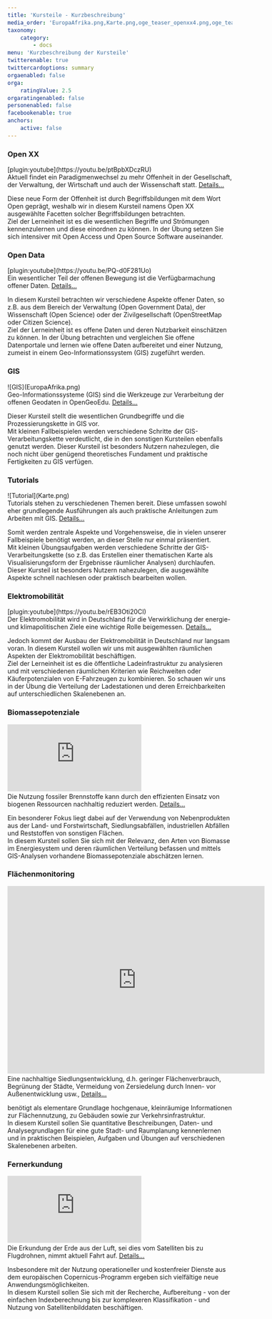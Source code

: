 ```yaml
---
title: 'Kursteile - Kurzbeschreibung'
media_order: 'EuropaAfrika.png,Karte.png,oge_teaser_openxx4.png,oge_teaser_opendata2.png,teaser_emob.png'
taxonomy:
    category:
        - docs
menu: 'Kurzbeschreibung der Kursteile'
twitterenable: true
twittercardoptions: summary
orgaenabled: false
orga:
    ratingValue: 2.5
orgaratingenabled: false
personenabled: false
facebookenable: true
anchors:
    active: false
---
```


<div class="container">
    <div class="card-deck">
        <div class="card m-2" id="openxx">
            <h3 class="text-center">
                Open XX
            </h3>
            <div markdown="1">[plugin:youtube](https://youtu.be/ptBpbXDczRU)</div>
            <div class="card-body text-justify">
                Aktuell findet ein Paradigmenwechsel zu mehr Offenheit in der Gesellschaft, der Verwaltung, der
                Wirtschaft und auch der Wissenschaft
                statt.
                <a href="#" data-toggle="collapse" data-target="#openxdetails">Details...</a>
                <p id="openxdetails" class="collapse text-justify">
                    Diese neue Form der Offenheit ist durch Begriffsbildungen mit dem Wort Open geprägt, weshalb wir in
                    diesem Kursteil namens
                    Open XX ausgewählte Facetten solcher Begriffsbildungen betrachten.
                    <br> Ziel der Lerneinheit ist es die wesentlichen Begriffe und Strömungen kennenzulernen und diese
                    einordnen
                    zu können. In der Übung setzen Sie sich intensiver mit Open Access und Open Source Software
                    auseinander.
                </p>
            </div>
        </div>
        <div class="card m-2" id="opendata">
            <h3 class="text-center">Open Data</h3>
            <div markdown="1">[plugin:youtube](https://youtu.be/PQ-d0F281Uo)</div>
            <div class="card-body text-justify"> Ein wesentlicher Teil der offenen Bewegung ist die Verfügbarmachung
                offener Daten.
                <a href="#" data-toggle="collapse" data-target="#oddetails">Details...</a>
                <p id="oddetails" class="collapse text-justify">
                    In diesem Kursteil betrachten wir verschiedene Aspekte offener Daten, so z.B. aus dem Bereich der
                    Verwaltung (Open Government Data), der Wissenschaft (Open Science) oder der Zivilgesellschaft
                    (OpenStreetMap oder Citizen
                    Science).
                    <br> Ziel der Lerneinheit ist es offene Daten und deren Nutzbarkeit einschätzen zu können. In der
                    Übung betrachten und vergleichen Sie offene Datenportale und lernen wie offene Daten aufbereitet
                    und einer Nutzung, zumeist in einem Geo-Informationssystem (GIS) zugeführt werden.
                </p>
            </div>
        </div>
    </div>
    <div class="card-deck">
        <div class="card m-2" id="gis">
            <h3 class="text-center">GIS</h3>
            <div markdown="1" class="img-fluid">![GIS](EuropaAfrika.png)</div>
            <div class="card-body text-justify">
                Geo-Informationssysteme (GIS) sind die Werkzeuge zur Verarbeitung der offenen Geodaten in
                OpenGeoEdu.
                <a href="#" data-toggle="collapse" data-target="#gisdetails">Details...</a>
                <p id="gisdetails" class="collapse text-justify">
                    Dieser Kursteil stellt die wesentlichen Grundbegriffe und die Prozessierungskette in GIS vor.
                    <br> Mit kleinen Fallbeispielen werden verschiedene Schritte der GIS-Verarbeitungskette
                    verdeutlicht, die in den sonstigen Kursteilen ebenfalls genutzt werden. Dieser Kursteil ist
                    besonders Nutzern nahezulegen, die noch nicht über genügend theoretisches Fundament und
                    praktische
                    Fertigkeiten zu GIS verfügen.
                </p>
            </div>
        </div>
        <div class="card m-2" id="tutorials">
            <h3 class="text-center">Tutorials</h3>
            <div markdown="1" class="img-fluid">![Tutorial](Karte.png)</div>
            <div class="card-body text-justify">
                Tutorials stehen zu verschiedenen Themen bereit. Diese umfassen sowohl eher grundlegende
                Ausführungen als auch praktische
                Anleitungen zum Arbeiten mit GIS.
                <a href="#" data-toggle="collapse" data-target="#tutdetails">Details...</a>
                <p id="tutdetails" class="collapse text-justify">
                    Somit werden zentrale Aspekte und Vorgehensweise, die in vielen unserer Fallbeispiele benötigt
                    werden, an dieser Stelle nur
                    einmal präsentiert.
                    <br> Mit kleinen Übungsaufgaben werden verschiedene Schritte der GIS-Verarbeitungskette (so
                    z.B. das Erstellen
                    einer thematischen Karte als Visualisierungsform der Ergebnisse räumlicher Analysen)
                    durchlaufen. Dieser
                    Kursteil ist besonders Nutzern nahezulegen, die ausgewählte Aspekte schnell nachlesen oder
                    praktisch
                    bearbeiten wollen.
                </p>
            </div>
        </div>
    </div>
    <div class="card-deck">
        <div class="card m-2" id="eMob">
            <h3 class="text-center">Elektromobilität</h3>
            <div markdown="1">[plugin:youtube](https://youtu.be/rEB3Oti20CI)</div>
            <div class="card-body text-justify">
                Der Elektromobilität wird in Deutschland für die Verwirklichung der energie- und
                klimapolitischen
                Ziele eine wichtige Rolle
                beigemessen.
                <a href="#" data-toggle="collapse" data-target="#emobdetails">Details...</a>
                <p id="emobdetails" class="collapse text-justify">
                    Jedoch kommt der Ausbau der Elektromobilität in Deutschland nur langsam voran. In diesem
                    Kursteil wollen wir uns mit ausgewählten
                    räumlichen Aspekten der Elektromobilität beschäftigen.
                    <br> Ziel der Lerneinheit ist es die öffentliche Ladeinfrastruktur zu analysieren und mit
                    verschiedenen räumlichen
                    Kriterien wie Reichweiten oder Käuferpotenzialen von E-Fahrzeugen zu kombinieren. So
                    schauen
                    wir uns
                    in der Übung die Verteilung der Ladestationen und deren Erreichbarkeiten auf
                    unterschiedlichen
                    Skalenebenen
                    an.
                </p>
            </div>
        </div>
        <div class="card m-2" id="biomasse">
            <h3 class="text-center">
                Biomassepotenziale
            </h3>
            <div class="embed-responsive embed-responsive-16by9">
                <iframe class="embed-responsive-item" src="https://slides.com/al-z/deck/embed" scrolling="no"
                    frameborder="0" webkitallowfullscreen mozallowfullscreen allowfullscreen></iframe>
            </div>
            <div class="card-body text-justify">
                Die Nutzung fossiler Brennstoffe kann durch den effizienten Einsatz von biogenen Ressourcen
                nachhaltig reduziert werden.
                <a href="#" data-toggle="collapse" data-target="#biomdetails">Details...</a>
                <p id="biomdetails" class="collapse text-justify">
                    Ein besonderer Fokus liegt dabei auf der Verwendung von Nebenprodukten aus der Land- und
                    Forstwirtschaft, Siedlungsabfällen,
                    industriellen Abfällen und Reststoffen von sonstigen Flächen.
                    <br>In diesem Kursteil sollen Sie sich mit der Relevanz, den Arten von Biomasse im
                    Energiesystem und deren
                    räumlichen Verteilung befassen und mittels GIS-Analysen vorhandene Biomassepotenziale
                    abschätzen lernen.
                </p>
            </div>
        </div>
    </div>
    <div class="card-deck">
        <div class="card m-2" id="flaechenmoni">
            <h3 class="text-center">
                Flächenmonitoring
            </h3>
            <div class="embed-responsive embed-responsive-16by9">
                <iframe class="responsive-item" src="https://slides.com/opengeoedu/teaser-flaechenmonitoring/embed?style=light"
                    width="576" height="420" scrolling="no" frameborder="0" webkitallowfullscreen mozallowfullscreen
                    allowfullscreen>
                </iframe>
            </div>
            <div class="card-body text-justify">
                Eine nachhaltige Siedlungsentwicklung, d.h. geringer Flächenverbrauch, Begrünung der
                Städte,
                Vermeidung von Zersiedelung
                durch Innen- vor Außenentwicklung usw.,
                <a href="#" data-toggle="collapse" data-target="#monidetails">Details...</a>
                <p id="monidetails" class="collapse text-justify">
                    benötigt als elementare Grundlage hochgenaue, kleinräumige Informationen zur
                    Flächennutzung, zu
                    Gebäuden sowie zur Verkehrsinfrastruktur.
                    <br> In diesem Kursteil sollen Sie quantitative Beschreibungen, Daten- und
                    Analysegrundlagen
                    für eine gute
                    Stadt- und Raumplanung kennenlernen und in praktischen Beispielen, Aufgaben und Übungen
                    auf
                    verschiedenen
                    Skalenebenen arbeiten.
                </p>
            </div>
        </div>
        <div class="card m-2" id="fernerkundung">
            <h3 class="text-center">
                Fernerkundung
            </h3>
            <div class="embed-responsive embed-responsive-16by9">
                <iframe class="embed-responsive-item" src="https://h5p.org/h5p/embed/278768" scrolling="no" frameborder="0"
                    webkitallowfullscreen mozallowfullscreen allowfullscreen></iframe>
            </div>
            <div class="card-body text-justify">
                Die Erkundung der Erde aus der Luft, sei dies vom Satelliten bis zu Flugdrohnen, nimmt
                aktuell
                Fahrt auf.
                <a href="#" data-toggle="collapse" data-target="#geovisdetails">Details...</a>
                <p id="geovisdetails" class="collapse text-justify">
                    Insbesondere mit der Nutzung operationeller und kostenfreier Dienste aus dem
                    europäischen
                    Copernicus-Programm ergeben sich
                    vielfältige neue Anwendungsmöglichkeiten.
                    <br> In diesem Kursteil sollen Sie sich mit der Recherche, Aufbereitung - von der
                    einfachen
                    Indexberechnung
                    bis zur komplexeren Klassifikation - und Nutzung von Satellitenbilddaten beschäftigen.
                </p>
            </div>
        </div>
    </div>
</div>